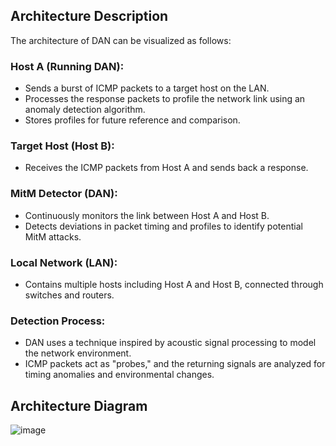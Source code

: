 ## Architecture Description
The architecture of DAN can be visualized as follows:

### Host A (Running DAN):

- Sends a burst of ICMP packets to a target host on the LAN.
- Processes the response packets to profile the network link using an anomaly detection algorithm.
- Stores profiles for future reference and comparison.
### Target Host (Host B):

- Receives the ICMP packets from Host A and sends back a response.
### MitM Detector (DAN):

- Continuously monitors the link between Host A and Host B.
- Detects deviations in packet timing and profiles to identify potential MitM attacks.
### Local Network (LAN):

- Contains multiple hosts including Host A and Host B, connected through switches and routers.
### Detection Process:

- DAN uses a technique inspired by acoustic signal processing to model the network environment.
- ICMP packets act as "probes," and the returning signals are analyzed for timing anomalies and environmental changes.

## Architecture Diagram

![image](https://github.com/user-attachments/assets/a72c3201-cbe0-46ac-a815-dfbc48d30457)

